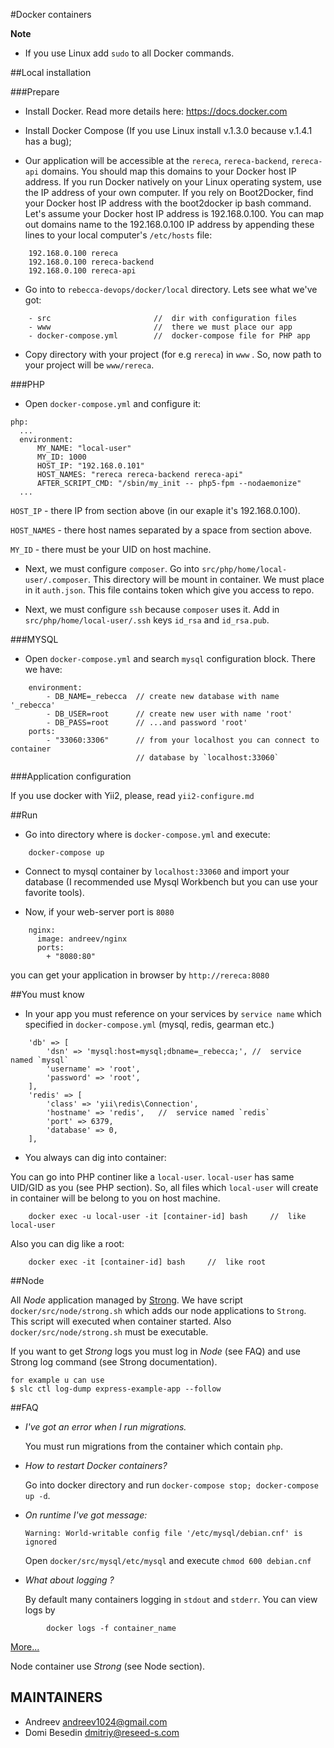 #Docker containers

**Note**
* If you use Linux add `sudo` to all Docker commands.

##Local installation

###Prepare

* Install Docker. Read more details here: https://docs.docker.com

* Install Docker Compose (If you use Linux install v.1.3.0 because v.1.4.1 has a bug);

* Our application will be accessible at the `rereca`, `rereca-backend`, `rereca-api` domains. You should map this domains to your Docker host IP address. If you run Docker natively on your Linux operating system, use the IP address of your own computer. If you rely on Boot2Docker, find your Docker host IP address with the boot2docker ip bash command. Let's assume your Docker host IP address is 192.168.0.100. You can map out domains name to the 192.168.0.100 IP address by appending these lines to your local computer's `/etc/hosts` file:

```
    192.168.0.100 rereca   
    192.168.0.100 rereca-backend   
    192.168.0.100 rereca-api   
```
 
* Go into to `rebecca-devops/docker/local` directory. Lets see what we've got:

```
    - src                       //  dir with configuration files
    - www                       //  there we must place our app
    - docker-compose.yml        //  docker-compose file for PHP app
```

* Copy directory with your project (for e.g `rereca`) in `www` . So, now path to your project will be `www/rereca`.

###PHP

*  Open `docker-compose.yml` and configure it:

```
php:
  ...
  environment:
      MY_NAME: "local-user"
      MY_ID: 1000
      HOST_IP: "192.168.0.101"
      HOST_NAMES: "rereca rereca-backend rereca-api"
      AFTER_SCRIPT_CMD: "/sbin/my_init -- php5-fpm --nodaemonize"
  ...
```

`HOST_IP` - there IP from section above (in our exaple it's 192.168.0.100).

`HOST_NAMES` - there host names separated by a space from section above.

`MY_ID` - there must be your UID on host machine.

* Next, we must configure `composer`. Go into `src/php/home/local-user/.composer`. This directory will be mount in container. We must place in it `auth.json`. This file contains token which give you access to repo.

* Next, we must configure `ssh` because `composer` uses it. Add in `src/php/home/local-user/.ssh` keys `id_rsa` and `id_rsa.pub`.

###MYSQL

* Open `docker-compose.yml` and search `mysql` configuration block. There we have:

```
    environment:
        - DB_NAME=_rebecca  // create new database with name '_rebecca'
        - DB_USER=root      // create new user with name 'root'   
        - DB_PASS=root      // ...and password 'root'
    ports:
        - "33060:3306"      // from your localhost you can connect to container
                            // database by `localhost:33060`
```

###Application configuration 

If you use docker with Yii2, please, read `yii2-configure.md`

##Run

* Go into directory where is `docker-compose.yml` and execute:

```
    docker-compose up
```

* Connect to mysql container by `localhost:33060` and import your database (I recommended use Mysql Workbench but you can use your favorite tools).

* Now, if your web-server port is `8080` 

```
    nginx:
      image: andreev/nginx
      ports:
        + "8080:80"
```

you can get your application in browser by `http://rereca:8080`

##You must know

* In your app you must reference on your services by `service name` which
specified in `docker-compose.yml` (mysql, redis, gearman etc.)

```
    'db' => [       
        'dsn' => 'mysql:host=mysql;dbname=_rebecca;', //  service named `mysql`
        'username' => 'root',
        'password' => 'root',
    ],
    'redis' => [       
        'class' => 'yii\redis\Connection',
        'hostname' => 'redis',   //  service named `redis`
        'port' => 6379,
        'database' => 0,
    ],
```

* You always can dig into container:

You can go into PHP continer like a `local-user`. `local-user` has same UID/GID as you (see PHP section). So, all files which `local-user` will create in container will be belong to you on host machine.

```
    docker exec -u local-user -it [container-id] bash     //  like local-user
```

Also you can dig like a root:

```
    docker exec -it [container-id] bash     //  like root
```

##Node

All *Node* application managed by [Strong](http://strong-pm.io/). We have script `docker/src/node/strong.sh` which adds our node applications to `Strong`. This script will executed when container started. Also `docker/src/node/strong.sh` must be executable.

If you want to get *Strong* logs you must log in *Node* (see FAQ) and use Strong log command (see Strong documentation).
```
for example u can use 
$ slc ctl log-dump express-example-app --follow
```


##FAQ

* *I've got an error when I run migrations.*

    You must run migrations from the container which contain `php`.

* *How to restart Docker containers?*

    Go into docker directory and run `docker-compose stop; docker-compose up -d`.

* *On runtime I've got message:*

    `Warning: World-writable config file '/etc/mysql/debian.cnf' is ignored`

    Open `docker/src/mysql/etc/mysql` and execute `chmod 600 debian.cnf`

* *What about logging ?*

    By default many containers logging in `stdout` and `stderr`. You can view logs by

```
        docker logs -f container_name
```

[More...](https://docs.docker.com/userguide/usingdocker/)

Node container use *Strong* (see Node section).


MAINTAINERS
-----------
 * Andreev <andreev1024@gmail.com>
 * Domi Besedin <dmitriy@reseed-s.com>
